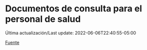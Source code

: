 # Documentos de consulta para el personal de salud

Última actualización/Last update: 2022-06-06T22:40:55-05:00

 [Fuente](https://coronavirus.gob.mx/personal-de-salud/documentos-de-consulta/)
